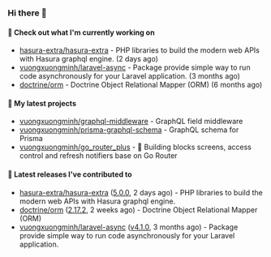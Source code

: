 ### Hi there 👋

#### 👷 Check out what I'm currently working on

- [hasura-extra/hasura-extra](https://github.com/hasura-extra/hasura-extra) - PHP libraries to build the modern web APIs with Hasura graphql engine. (2 days ago)
- [vuongxuongminh/laravel-async](https://github.com/vuongxuongminh/laravel-async) - Package provide simple way to run code asynchronously for your Laravel application. (3 months ago)
- [doctrine/orm](https://github.com/doctrine/orm) - Doctrine Object Relational Mapper (ORM) (6 months ago)

#### 🌱 My latest projects

- [vuongxuongminh/graphql-middleware](https://github.com/vuongxuongminh/graphql-middleware) - GraphQL field middleware
- [vuongxuongminh/prisma-graphql-schema](https://github.com/vuongxuongminh/prisma-graphql-schema) - GraphQL schema for Prisma
- [vuongxuongminh/go_router_plus](https://github.com/vuongxuongminh/go_router_plus) - :office: Building blocks screens, access control and refresh notifiers base on Go Router

#### 🔭 Latest releases I've contributed to

- [hasura-extra/hasura-extra](https://github.com/hasura-extra/hasura-extra) ([5.0.0](https://github.com/hasura-extra/hasura-extra/releases/tag/5.0.0), 2 days ago) - PHP libraries to build the modern web APIs with Hasura graphql engine.
- [doctrine/orm](https://github.com/doctrine/orm) ([2.17.2](https://github.com/doctrine/orm/releases/tag/2.17.2), 2 weeks ago) - Doctrine Object Relational Mapper (ORM)
- [vuongxuongminh/laravel-async](https://github.com/vuongxuongminh/laravel-async) ([v4.1.0](https://github.com/vuongxuongminh/laravel-async/releases/tag/v4.1.0), 3 months ago) - Package provide simple way to run code asynchronously for your Laravel application.
